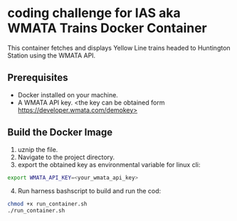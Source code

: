 # coding challenge for IAS aka WMATA Trains Docker Container

This container fetches and displays Yellow Line trains headed to Huntington Station using the WMATA API.

## Prerequisites

- Docker installed on your machine.
- A WMATA API key. <the key can be obtained form https://developer.wmata.com/demokey>

## Build the Docker Image

1. uznip the file.
2. Navigate to the project directory.
3. export the obtained key as environmental variable
for linux cli:
```sh
export WMATA_API_KEY=<your_wmata_api_key>
````
4. Run harness bashscript to build and run the cod:

```sh
chmod +x run_container.sh
./run_container.sh
````
